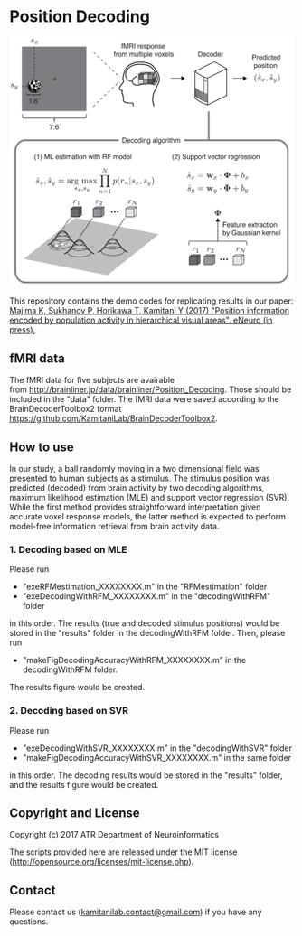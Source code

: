 # Position Decoding

<img src="PositionDecoding.jpg" width="600"/>

This repository contains the demo codes for replicating results in our paper: 
[Majima K, Sukhanov P, Horikawa T, Kamitani Y (2017) "Position information encoded by population activity in hierarchical visual areas". eNeuro (in press).](http://eneuro.org/content/early/2017/03/23/ENEURO.0268-16.2017)

## fMRI data 
The fMRI data for five subjects are avairable from <http://brainliner.jp/data/brainliner/Position_Decoding>. 
Those should be included in the "data" folder.
The fMRI data were saved according to the BrainDecoderToolbox2 format <https://github.com/KamitaniLab/BrainDecoderToolbox2>.

## How to use
In our study, a ball randomly moving in a two dimensional field was presented to human subjects as a stimulus. The stimulus position was predicted (decoded) from brain activity by two decoding algorithms, maximum likelihood estimation (MLE) and support vector regression (SVR). While the first method provides straightforward interpretation given accurate voxel response models, the latter method is expected to perform model-free information retrieval from brain activity data.
### 1. Decoding based on MLE
Please run 
- "exeRFMestimation_XXXXXXXX.m" in the "RFMestimation" folder 
- "exeDecodingWithRFM_XXXXXXXX.m" in the "decodingWithRFM" folder

in this order. The results (true and decoded stimulus positions) would be stored in the "results" folder in the decodingWithRFM folder. Then, please run 
- "makeFigDecodingAccuracyWithRFM_XXXXXXXX.m" in the decodingWithRFM folder.

The results figure would be created. 
### 2. Decoding based on SVR
Please run 
- "exeDecodingWithSVR_XXXXXXXX.m" in the "decodingWithSVR" folder
- "makeFigDecodingAccuracyWithSVR_XXXXXXXX.m" in the same folder

in this order.
The decoding results would be stored in the "results" folder, and the results figure would be created.
## Copyright and License

Copyright (c) 2017 ATR Department of Neuroinformatics

The scripts provided here are released under the MIT license (<http://opensource.org/licenses/mit-license.php>).

## Contact
Please contact us (kamitanilab.contact@gmail.com) if you have any questions.

